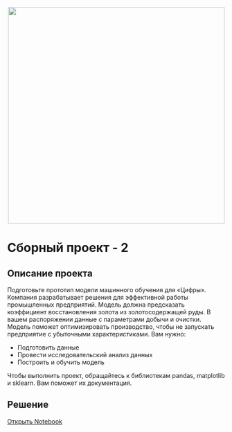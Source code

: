<div id="header" align="center">
  <img src="https://storage.yandexcloud.net/postnews-static/upload/62331385c4589d00121e32da-4896x.jpeg" width="500"/>
</div>

# Сборный проект - 2
## Описание проекта

Подготовьте прототип модели машинного обучения для «Цифры». Компания разрабатывает решения для эффективной работы промышленных предприятий.
Модель должна предсказать коэффициент восстановления золота из золотосодержащей руды. В вашем распоряжении данные с параметрами добычи и очистки.
Модель поможет оптимизировать производство, чтобы не запускать предприятие с убыточными характеристиками.
Вам нужно:
- Подготовить данные
- Провести исследовательский анализ данных
- Построить и обучить модель

Чтобы выполнить проект, обращайтесь к библиотекам pandas, matplotlib и sklearn. Вам поможет их документация.

## Решение
[Открыть Notebook](Коэффициент-восстановления-золота.ipynb)

